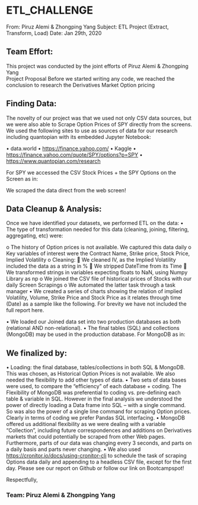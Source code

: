 # ETL_CHALLENGE
From: Piruz Alemi & Zhongping Yang
Subject: ETL Project (Extract, Transform, Load)
Date: Jan 29th, 2020

## Team Effort:

This project was conducted by the joint efforts of  Piruz Alemi & Zhongping Yang  
Project Proposal
Before we started writing any code, we reached the conclusion to research the Derivatives Market Option pricing 

## Finding Data:

The novelty of our project was that we used not only CSV data sources, but we were also able to Scrape Option Prices of SPY directly from the screens. We used the following sites to use as sources of data for our research including quantopian with its embedded Jupyter Notebook:

•	data.world
•	https://finance.yahoo.com/
•	Kaggle
•	https://finance.yahoo.com/quote/SPY/options?p=SPY
•	https://www.quantopian.com/research

For SPY we accessed the CSV Stock Prices + the SPY Options on the Screen as in:
 
We scraped the data direct from the web screen! 
## Data Cleanup & Analysis:

Once we have identified your datasets, we performed ETL on the data:
•	The type of transformation needed for this data (cleaning, joining, filtering, aggregating, etc) were:

o	The history of Option prices is not available. We captured this data daily
o	Key variables of interest were the Contract Name, Strike price, Stock Price, Implied Volatility
o	Cleaning:
	We cleaned IV, as the Implied Volatility included the data as a string in %
	We stripped DateTime from its Time
	We transformed strings in variables expecting floats to NaN, using Numpy Library as np
o	We joined the CSV file of historical prices of Stocks with our daily Screen Scrapings
o	We automated the latter task through a task manager
•	We created a series of charts showing the relation of implied Volatility, Volume, Strike Price and Stock Price as it relates through time (Date) as a sample like the following. For brevity we have not included the full report here.
 
•	We loaded our Joined data set into two production databases as both (relational AND non-relational).
•	The final tables (SQL) and collections (MongoDB) may be used in the production database. For MongoDB as in:
 

## We finalized by:
•	Loading: the final database, tables/collections in both SQL & MongoDB. This was chosen, as Historical Option Prices is not available. We also needed the flexibility to add other types of data.
•	Two sets of data bases were used, to compare the “efficiency” of each database + coding. The Flexibility of MongoDB was preferential to coding vs. pre-defining each table & variable in SQL.  However in the final analysis we understood the power of directly loading a Data frame into SQL – with a single command. So was also the power of a single line command for scraping Option prices. Clearly in terms of coding we prefer Pandas SQL interfacing.
•	MongoDB offered us additional flexibility as we were dealing with a variable “Collection”, including future correspondences and additions on Derivatives markets that could potentially be scraped from other Web pages. Furthermore, parts of our data was changing every 3 seconds, and parts on a daily basis and parts never changing. 
•	We also used https://cronitor.io/docs/using-cronitor-cli to schedule the task of scraping Options data daily and appending to a headless CSV file, except for the first day.
Please see our report on Github or follow our link on Bootcampspot!

Respectfully,
### Team: Piruz Alemi & Zhongping Yang
